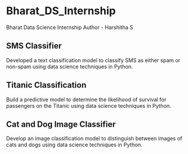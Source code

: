 # Bharat_DS_Internship
Bharat Data Science Internship 
Author - Harshitha S
## SMS Classifier
Developed a text classification model to classify SMS as either spam or non-spam using data science techniques in Python.

## Titanic Classification
Build a predictive model to determine the likelihood of survival for passengers on the Titanic using data science techniques in Python.

## Cat and Dog Image Classifier
Develop an image classification model to distinguish between images of cats and dogs using data science techniques in Python.
